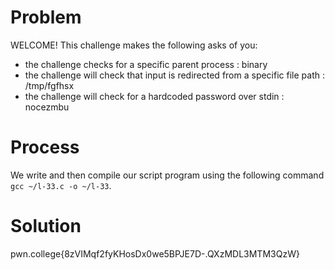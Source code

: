 # Problem
WELCOME! This challenge makes the following asks of you:
- the challenge checks for a specific parent process : binary
- the challenge will check that input is redirected from a specific file path : /tmp/fgfhsx
- the challenge will check for a hardcoded password over stdin : nocezmbu

# Process
We write and then compile our script program using the following command `gcc ~/l-33.c -o ~/l-33`.

# Solution
pwn.college{8zVIMqf2fyKHosDx0we5BPJE7D-.QXzMDL3MTM3QzW}